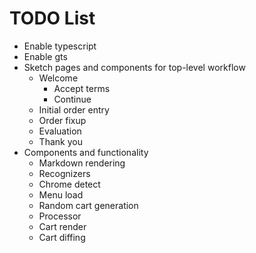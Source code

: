 # TODO List

* Enable typescript
* Enable gts
* Sketch pages and components for top-level workflow
  * Welcome
    * Accept terms
    * Continue
  * Initial order entry
  * Order fixup
  * Evaluation
  * Thank you
* Components and functionality
  * Markdown rendering
  * Recognizers
  * Chrome detect
  * Menu load
  * Random cart generation
  * Processor
  * Cart render
  * Cart diffing

